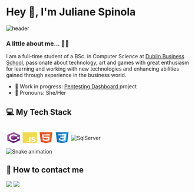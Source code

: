
# Hey 👋, I'm Juliane Spinola 
![header](https://user-images.githubusercontent.com/66070265/133316986-fa31cb88-3151-4a58-946b-5c2c12e4389b.gif)

### A little about me... 🙋‍♀️

I am a full-time student of a BSc. in Computer Science at [Dublin Business School](https://dbs.ie), passionate about technology, art and games with great enthusiasm for learning and working with new technologies and enhancing abilities gained through experience in the business world. 

- 💎 Work in progress: [Pentesting Dashboard ](https://github.com/spinolaju/pentest-dashboard) project
- 👩 Pronouns: She/Her

## 💻 My Tech Stack

<div style="display: inline_block"><br>
  <img align="center" alt="Csharp" height="30" width="40" src="https://raw.githubusercontent.com/devicons/devicon/master/icons/csharp/csharp-original.svg">
  <img align="center" alt="Javascript" height="30" width="40" src="https://raw.githubusercontent.com/devicons/devicon/master/icons/javascript/javascript-plain.svg">
  <img align="center" alt="HTML" height="30" width="40" src="https://raw.githubusercontent.com/devicons/devicon/master/icons/html5/html5-original.svg">
  <img align="center" alt="CSS" height="30" width="40" src="https://raw.githubusercontent.com/devicons/devicon/master/icons/css3/css3-original.svg">
  <img align="center" alt="SqlServer" height="30" width="30" src="https://img.icons8.com/color/96/ffffff/microsoft-sql-server.png">

  
  
  <br>
</div>
 

 ![Snake animation](https://github.com/spinolaju/spinolaju/blob/output/github-contribution-grid-snake.svg)
  
  ## 📧 How to contact me 
  <div>  
  <a href = "mailto:spinolaju@hotmail.com"><img src="https://img.shields.io/badge/Microsoft_Outlook-0078D4?style=for-the-badge&logo=microsoft-outlook&logoColor=white" target="_blank"></a>
  <a href="https://www.linkedin.com/in/juliane-spinola" target="_blank"><img src="https://img.shields.io/badge/-LinkedIn-%230077B5?style=for-the-badge&logo=linkedin&logoColor=white" target="_blank"></a> 
 
</div>
  
  
  
 
  
 
